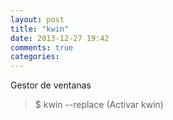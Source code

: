 ```yaml
---
layout: post
title: "kwin"
date: 2013-12-27 19:42
comments: true
categories: 
---
```

Gestor de ventanas

>$ kwin --replace (Activar kwin)

